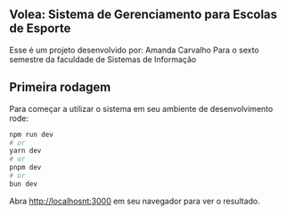 ## Volea: Sistema de Gerenciamento para Escolas de Esporte

Esse é um projeto desenvolvido por: Amanda Carvalho
Para o sexto semestre da faculdade de Sistemas de Informação



## Primeira rodagem

Para começar a utilizar o sistema em seu ambiente de desenvolvimento rode:

```bash
npm run dev
# or
yarn dev
# or
pnpm dev
# or
bun dev
```

Abra [http://localhosnt:3000](http://localhost:3000) em seu navegador para ver o resultado.
